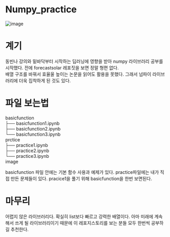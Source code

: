 # Numpy_practice

![image](https://user-images.githubusercontent.com/80466735/124397103-d5d7b700-dd48-11eb-8e8f-b8b41fedbadd.png)


# 계기
동빈나 강의와 밑바닥부터 시작하는 딥러닝에 영향을 받아 numpy 라이브러리 공부를 시작했다. 전에 forecastsolar 레포짓을 보면 정말 형편 없다. <br> 배열 구조를 바꿔서 효율울 높이는 논문을 읽어도 활용을 못했다. 그래서 넘파이 라이브러리에 더욱 집착하게 된 것도 있다.

# 파일 보는법

basicfunction<br>
├── basicfunction1.ipynb<br>
├── basicfunction2.ipynb<br>
└── basicfunction3.ipynb<br>
prctice<br>
├── practice1.ipynb<br>
├── practice2.ipynb<br>
└── practice3.ipynb<br>
image<br>
 
basicfunction 파일 안에는 기본 함수 사용과 예제가 있다. practice파일에는 내가 직접 만든 문제들이 있다. pracice1을 풀기 위해 basicfunction을 한번 보면된다.

# 마무리
어렵지 않은 라이브러리다. 확실히 list보다 빠르고 강력한 배열이다. 아마 미래에 계속해서 쓰게 될 라이브러리이기 때문에 이 레포지스토리를 보는 분들 모두 한번씩 공부하길 추천한다.
